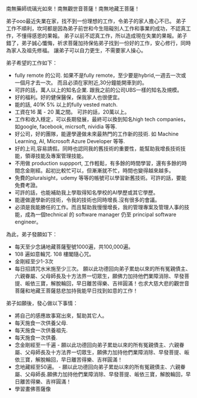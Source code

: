 南無藥師琉璃光如來！南無觀世音菩薩！南無地藏王菩薩！

弟子ooo最近失業在家，找不到一份理想的工作，令弟子的家人擔心不已。
弟子工作不順利，坎坷都是因為弟子前世和今生阻礙別人工作和事業的成功，不認真工作，不懂得感恩的果報。
弟子以前不認真工作，所以造成現在失業的果報。弟子錯了，弟子誠心懺悔，祈求菩薩加持保佑弟子找到一份好的工作，安心修行，同時為家人及祖先修福。
讓弟子可以自力更生，不需要家人操心。

弟子希望的工作如下：

- fully remote 的公司. 如果不是fully remote，至少要是hybrid,一週去一次或一個月才去一次。 而且必須在家附近,30分鐘能開車到的。
- 可許的話，萬人以上的知名企業. 跟我之前的公司UBS一樣的知名及規模。
- 好的福利。好的健保醫保，保我家人也很便宜。
- 能的話, 401K 5% 以上的fully vested match.
- 工資在16 萬 - 20 萬之間。 可許的話，20萬以上。
- 工作和收入穩定，可以長期發展，最終可以換到知名high tech companies，如google, facebook, micrsoft, nividia 等等.
- 好公司，好的團隊，能邊學邊做未來最熱門的工作新的技術. 如 Machine Learning, AI, Microsoft Azure Developer 等等.
- 好的上司,容易請假。同時也認同我的舊技術的重要性，能幫助我增長技術技能，領導技能及專案管理技能。
- 不用做 production suppport, 工作輕鬆，有多餘的時間學習，還有多餘的時間念金剛經。起初比較忙可以，但漸漸就不忙，時間也變得越來越多。
- 免費的pluralsight，udemy 等等的帳號可以學習新舊技術。可許的話，要能免費考證。
- 可許的話，也能補助我上學取得知名學校的AI學歷或其它學歷。
- 能邊做邊學新的技術，令我的技術也同時增長.沒有很多的會議。
- 必須是我能勝任的工作。而且幫助我慢慢增長，我的管理專案及管理人事的技能，成為一個technical 的 software manager 仍至 principal software engineer。

為此，弟子發願如下：
- 每天至少念誦地藏菩薩聖號1000遍，共100,000遍。
- 108 遍如意輪咒. 108 樓閣隨心咒。
- 金剛經至少1-3次
- 每日招請咒水米施至少三次。
願以此功德回向弟子累劫以來的所有冤親債主、六親眷屬、父母師長及十方法界一切眾生，願佛力加持他們業障消除、早發菩提、皈依三寶，解脫輪回，早日離苦得樂、吉祥圓滿！也求大慈大悲的觀世音菩薩和地藏王菩薩慈悲加持我能早日找到如意的工作！

弟子如願後，發心做以下事情：
- 將自己的感應故事寫出來，幫助其它人。
- 每天施食一次供養父母.
- 每天施食一次供養祖先.
- 每天施食一次供養.
- 念金剛經至一千遍 - 願以此功德回向弟子累劫以來的所有冤親債主、六親眷屬、父母師長及十方法界一切眾生，願佛力加持他們業障消除、早發菩提、皈依三寶，解脫輪回，早日離苦得樂、吉祥圓滿！
- 念地藏經至50遍。 - 願以此功德回向弟子累劫以來的所有冤親債主、六親眷屬、父母師長.願佛力加持他們業障消除、早發菩提、皈依三寶，解脫輪回，早日離苦得樂、吉祥圓滿！
- 學習畫佛菩薩像

